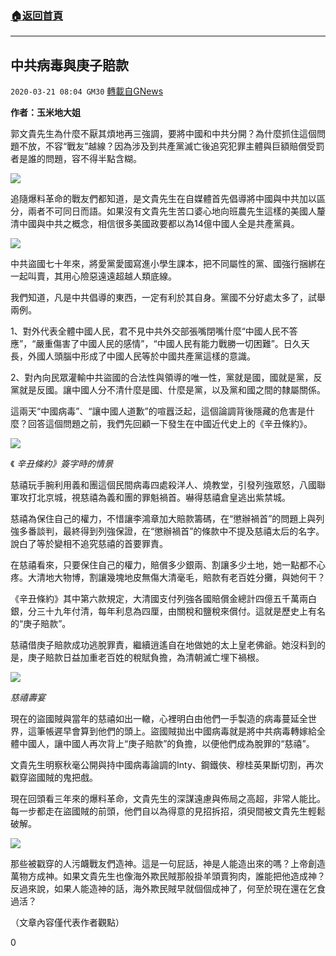 ###  [:house:返回首頁](https://github.com/ourhimalayas/txt)
---

## 中共病毒與庚子賠款
`2020-03-21 08:04 GM30` [轉載自GNews](https://gnews.org/zh-hant/146932/)

**作者：玉米地大姐**

郭文貴先生為什麼不厭其煩地再三強調，要將中國和中共分開？為什麼抓住這個問題不放，不容“戰友”越線？因為涉及到共產黨滅亡後追究犯罪主體與巨額賠償受罰者是誰的問題，容不得半點含糊。

![](https://s3-ap-northeast-1.amazonaws.com/news.guo.offload.media/wp-content/uploads/2020/03/20212549/1-107.png)

追隨爆料革命的戰友們都知道，是文貴先生在自媒體首先倡導將中國與中共加以區分，兩者不可同日而語。如果沒有文貴先生苦口婆心地向班農先生這樣的美國人釐清中國與中共之概念，相信很多美國政要都以為14億中國人全是共產黨員。

![](https://s3-ap-northeast-1.amazonaws.com/news.guo.offload.media/wp-content/uploads/2020/03/20212523/2-4-16.jpg)

中共盜國七十年來，將愛黨愛國寫進小學生課本，把不同屬性的黨、國強行捆綁在一起叫賣，其用心險惡遠遠超越人類底線。

我們知道，凡是中共倡導的東西，一定有利於其自身。黨國不分好處太多了，試舉兩例。

1、對外代表全體中國人民，君不見中共外交部張嘴閉嘴什麼“中國人民不答應”，“嚴重傷害了中國人民的感情”，“中國人民有能力戰勝一切困難”。日久天長，外國人頭腦中形成了中國人民等於中國共產黨這樣的意識。

2、對內向民眾灌輸中共盜國的合法性與領導的唯一性，黨就是國，國就是黨，反黨就是反國。讓中國人分不清什麼是國、什麼是黨，以及黨和國之間的隸屬關係。

這兩天“中國病毒”、“讓中國人道歉”的喧囂泛起，這個論調背後隱藏的危害是什麼？回答這個問題之前，我們先回顧一下發生在中國近代史上的《辛丑條約》。

![](https://s3-ap-northeast-1.amazonaws.com/news.guo.offload.media/wp-content/uploads/2020/03/20213414/3-48.jpg)

《 *辛丑條約》簽字時的情景*

慈禧玩手腕利用義和團這個民間病毒四處殺洋人、燒教堂，引發列強眾怒，八國聯軍攻打北京城，視慈禧為義和團的罪魁禍首。嚇得慈禧倉皇逃出紫禁城。

慈禧為保住自己的權力，不惜讓李鴻章加大賠款籌碼，在“懲辦禍首”的問題上與列強多番談判，最終得到列強保證，在“懲辦禍首”的條款中不提及慈禧太后的名字。說白了等於變相不追究慈禧的首要罪責。

在慈禧看來，只要保住自己的權力，賠償多少銀兩、割讓多少土地，她一點都不心疼。大清地大物博，割讓幾塊地皮無傷大清毫毛，賠款有老百姓分攤，與她何干？

《辛丑條約》其中第六款規定，大清國支付列強各國賠償金總計四億五千萬兩白銀，分三十九年付清，每年利息為四厘，由關稅和鹽稅來償付。這就是歷史上有名的“庚子賠款”。

慈禧借庚子賠款成功逃脫罪責，繼續逍遙自在地做她的太上皇老佛爺。她沒料到的是，庚子賠款日益加重老百姓的稅賦負擔，為清朝滅亡埋下禍根。

![](https://s3-ap-northeast-1.amazonaws.com/news.guo.offload.media/wp-content/uploads/2020/03/20212704/5-2-5.jpg)

*慈禧壽宴*

現在的盜國賊與當年的慈禧如出一轍，心裡明白由他們一手製造的病毒蔓延全世界，這筆帳遲早會算到他們的頭上。盜國賊拋出中國病毒就是將中共病毒轉嫁給全體中國人，讓中國人再次背上“庚子賠款”的負擔，以便他們成為脫罪的“慈禧”。

文貴先生明察秋毫公開與持中國病毒論調的Inty、鋼鐵俠、穆桂英果斷切割，再次戳穿盜國賊的鬼把戲。

現在回頭看三年來的爆料革命，文貴先生的深謀遠慮與佈局之高超，非常人能比。每一步都走在盜國賊的前頭，他們自以為得意的見招拆招，須臾間被文貴先生輕鬆破解。

![](https://s3-ap-northeast-1.amazonaws.com/news.guo.offload.media/wp-content/uploads/2020/03/20212750/6-3-5.jpg)

那些被戳穿的人污衊戰友們造神。這是一句屁話，神是人能造出來的嗎？上帝創造萬物方成神。如果文貴先生也像海外欺民賊那般掛羊頭賣狗肉，誰能把他造成神？反過來說，如果人能造神的話，海外欺民賊早就個個成神了，何至於現在還在乞食過活？

（文章內容僅代表作者觀點）

0
